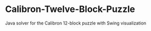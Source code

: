 # Calibron-Twelve-Block-Puzzle
Java solver for the Calibron 12-block puzzle with Swing visualization  
